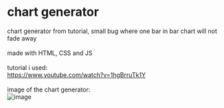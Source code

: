 # chart generator
chart generator from tutorial, small bug where one bar in bar chart will not fade away
<br>
<br>
made with HTML, CSS and JS
<br>
<br>
tutorial i used:
<br>
https://www.youtube.com/watch?v=1hgBrruTk1Y
<br>
<br>
image of the chart generator:
<br>
![image](https://github.com/Postigic/code-dump-lmao/assets/143212308/d2296fe5-a775-42b1-a131-6807c2c6c1c0)

